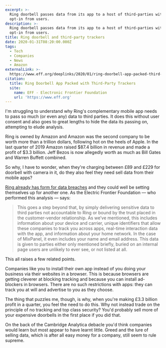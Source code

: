 ```yaml
---
excerpt: >-
  Ring doorbell passes data from its app to a host of third-parties without any
  opt-in from users.
description: >-
  Ring doorbell passes data from its app to a host of third-parties without any
  opt-in from users.
title: Ring doorbell and third-party trackers
date: 2020-01-31T08:20:00.000Z
tags:
  - Tech
  - Companies
  - News
  - Amazon
externalLink: >-
  https://www.eff.org/deeplinks/2020/01/ring-doorbell-app-packed-third-party-trackers
citation:
  title: Ring Doorbell App Packed with Third-Party Trackers
  site:
    name: EFF - Electronic Frontier Foundation
    url: 'https://www.eff.org'
---
```

I'm struggling to understand why Ring's complementary mobile app needs to pass so much (or even any) data to third parties. It does this without user consent and also goes to great lengths to hide the data its passing on, attempting to elude analysis.

Ring is owned by Amazon and Amazon was the second company to be worth more than a trillion dollars, following hot on the heels of Apple. In the last quarter of 2019 Amazon raised $87.4 billion in revenue and made a profit of $3.3 billion. Jeff Bezos is now allegedly worth as much as Bill Gates and Warren Buffett combined.

So why, I have to wonder, when they're charging between £89 and £229 for doorbell with camera in it, do they also feel they need sell data from their mobile apps?

[Ring already has form for data breaches](https://www.eff.org/deeplinks/2019/12/ring-throws-customers-under-bus-after-data-breach) and they could well be setting themselves up for another one. As the Electric Frontier Foundation — who performed this analysis — says:

> This goes a step beyond that, by simply delivering sensitive data to third parties not accountable to Ring or bound by the trust placed in the customer-vendor relationship. As we’ve mentioned, this includes information about your device and carrier, unique identifiers that allow these companies to track you across apps, real-time interaction data with the app, and information about your home network. In the case of MixPanel, it even includes your name and email address. This data is given to parties either only mentioned briefly, buried on an internal page users are unlikely to ever see, or not listed at all.

This all raises a few related points. 

Companies like you to install their own app instead of you doing your business via their websites in a browser. This is because browsers are getting cleverer at blocking tracking and because you can install ad-blockers in browsers. There are no such restrictions with apps: they can track you at will and advertise to you as they choose.

The thing that puzzles me, though, is why, when you're making £3.3 billion profit in a quarter, you feel the need to do this. Why not instead trade on the principle of no tracking and top class security? You'd probably sell more of your expensive doorbells in the first place if you did that.

On the back of the Cambridge Analytica debacle you'd think companies would learn but most appear to have learnt little. Greed and the lure of selling data, which is after all easy money for a company, still seem to rule supreme.



